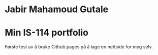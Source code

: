 <!DOCTYPE html>
<html>
<head>
<meta charset="utf-8">
<meta name="viewport" content="width=device-width, initial-scale=1">
<h1>Jabir Mahamoud Gutale</h1>
</head>
<body>
<h1>Min IS-114 portfolio</h1>
<p>Første test av å bruke Github pages på å lage en nettside for meg selv.
</body>
</html>
